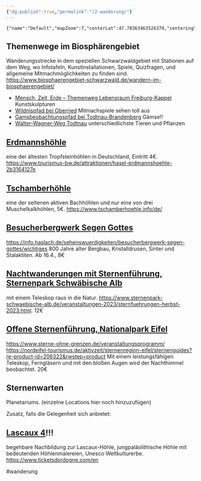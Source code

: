 ```yaml
---
{"dg-publish":true,"permalink":"/2-wanderung/"}
---
```




```mapview
{"name":"Default","mapZoom":7,"centerLat":47.78363463526379,"centerLng":5.361328125,"query":"tag:#wanderung","chosenMapSource":0}
```

## Themenwege im Biosphärengebiet
 Wanderungsstrecke in dem speziellen Schwarzwaldgebiet mit Stationen auf dem Weg, wo Infotafeln, Kunstinstallationen, Spiele, Quizfragen, und allgemeine Mitmachmöglichkeiten zu finden sind. https://www.biosphaerengebiet-schwarzwald.de/wandern-im-biosphaerengebiet/
 
 - [Mensch, Zeit, Erde – Themenweg Lebensraum Freiburg-Kappel](geo:47.9646682,7.9089123) Kunstskulpturen
 - [Wildnispfad bei Oberried](geo:47.8949971,7.9500846) Mitmachspiele sehen toll aus
 - [Gamsbeobachtungspfad bei Todtnau-Brandenberg](geo:47.8949971,7.9500846) Gämse!!
 - [Walter-Wagner-Weg Todtnau](geo:47.849327,7.9695071) unterschiedlichste Tieren und Pflanzen

## [Erdmannshöhle](geo:47.64866,7.8955973)
eine der ältesten Tropfsteinhöhlen in Deutschland, Eintritt 4€. https://www.tourismus-bw.de/attraktionen/hasel-erdmannshoehle-2b3164127e

## [Tschamberhöhle](geo:47.5888909,7.8191885)
eine der seltenen aktiven Bachhöhlen und nur eine von drei Muschelkalkhöhlen, 5€. https://www.tschamberhoehle.info/de/

## [Besucherbergwerk Segen Gottes](geo:48.2921232,8.0854487)
https://info.haslach.de/sehenswuerdigkeiten/besucherbergwerk-segen-gottes/wichtiges
800 Jahre alter Bergbau, Kristalldrusen, Sinter und Stalaktiten. Ab 16.4., 8€

## [Nachtwanderungen mit Sternenführung, Sternenpark Schwäbische Alb](geo:48.475603,9.566136)
mit einem Teleskop raus in die Natur. https://www.sternenpark-schwaebische-alb.de/veranstaltungen-2023/sternfuehrungen-herbst-2023.html. 12€

## [Offene Sternenführung, Nationalpark Eifel](geo:50.3674508,6.481604153411834)
https://www.sterne-ohne-grenzen.de/veranstaltungsprogramm/
https://nordeifel-tourismus.de/aktivzeit/sternenregion-eifel/sternenguides?re-product-id=206322&rwstep=product
Mit einem leistungsfähigen Teleskop, Ferngläsern und mit den bloßen Augen wird der Nachthimmel beobachtet. 20€

## Sternenwarten
Planetariums. (einzelne Locations hier noch hinzuzufügen)




Zusatz, falls die Gelegenheit sich anbietet:
## [Lascaux 4](geo:45.0650223,1.1652297)!!! 
begehbare Nachbildung zur Lascaux-Höhle, jungpaläolithische Höhle mit bedeutenden Höhlenmalereien, Unesco Weltkulturerbe. https://www.ticketsdordogne.com/en



#wanderung